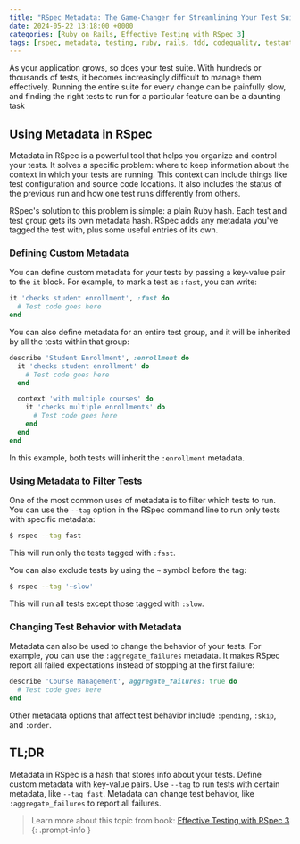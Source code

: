 ```yaml
---
title: "RSpec Metadata: The Game-Changer for Streamlining Your Test Suite"
date: 2024-05-22 13:18:00 +0000
categories: [Ruby on Rails, Effective Testing with RSpec 3]
tags: [rspec, metadata, testing, ruby, rails, tdd, codequality, testautomation, testmanagement, productivity, efficiency, filtering, customization, organization, tagging, optimization, testbehavior, testsuite, testrunner, testexecution, testordering, testfiltering, testselection, testcontrol, testtags, testmetadata, testtricks, teststrategies, testsetup, testtips, testbestpractices]
---
```


As your application grows, so does your test suite. With hundreds or thousands of tests, it becomes increasingly difficult to manage them effectively. Running the entire suite for every change can be painfully slow, and finding the right tests to run for a particular feature can be a daunting task

## Using Metadata in RSpec

Metadata in RSpec is a powerful tool that helps you organize and control your tests. It solves a specific problem: where to keep information about the context in which your tests are running. This context can include things like test configuration and source code locations. It also includes the status of the previous run and how one test runs differently from others.

RSpec's solution to this problem is simple: a plain Ruby hash. Each test and test group gets its own metadata hash. RSpec adds any metadata you've tagged the test with, plus some useful entries of its own.

### Defining Custom Metadata
You can define custom metadata for your tests by passing a key-value pair to the `it` block. For example, to mark a test as `:fast`, you can write:

```ruby
it 'checks student enrollment', :fast do
  # Test code goes here
end
```

You can also define metadata for an entire test group, and it will be inherited by all the tests within that group:

```ruby
describe 'Student Enrollment', :enrollment do
  it 'checks student enrollment' do
    # Test code goes here
  end

  context 'with multiple courses' do
    it 'checks multiple enrollments' do
      # Test code goes here
    end
  end
end
```

In this example, both tests will inherit the `:enrollment` metadata.

### Using Metadata to Filter Tests
One of the most common uses of metadata is to filter which tests to run. You can use the `--tag` option in the RSpec command line to run only tests with specific metadata:

```bash
$ rspec --tag fast
```

This will run only the tests tagged with `:fast`.

You can also exclude tests by using the `~` symbol before the tag:

```bash
$ rspec --tag '~slow'
```
This will run all tests except those tagged with `:slow`.

### Changing Test Behavior with Metadata

Metadata can also be used to change the behavior of your tests. For example, you can use the `:aggregate_failures` metadata. It makes RSpec report all failed expectations instead of stopping at the first failure:

```ruby
describe 'Course Management', aggregate_failures: true do
  # Test code goes here
end
```

Other metadata options that affect test behavior include `:pending`, `:skip`, and `:order`.

## TL;DR

Metadata in RSpec is a hash that stores info about your tests. Define custom metadata with key-value pairs. Use `--tag` to run tests with certain metadata, like `--tag fast`. Metadata can change test behavior, like `:aggregate_failures` to report all failures.

> Learn more about this topic from book: [Effective Testing with RSpec 3](https://pragprog.com/titles/rspec3/effective-testing-with-rspec-3/)
{: .prompt-info }


